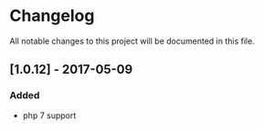 # Changelog
All notable changes to this project will be documented in this file.

## [1.0.12] - 2017-05-09

### Added
- php 7 support